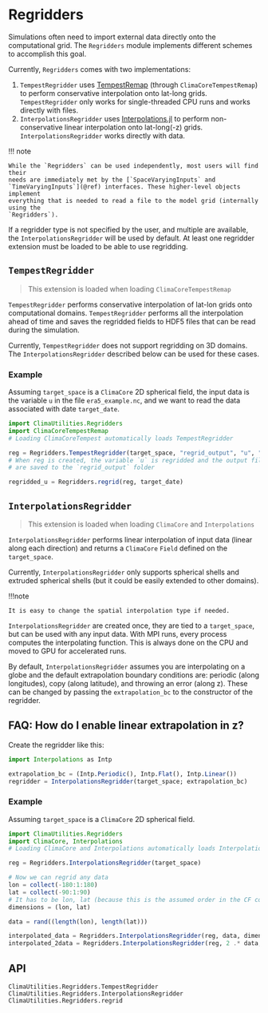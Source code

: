# Regridders

Simulations often need to import external data directly onto the computational
grid. The `Regridders` module implements different schemes to accomplish this
goal.

Currently, `Regridders` comes with two implementations:
1. `TempestRegridder` uses
   [TempestRemap](https://github.com/ClimateGlobalChange/tempestremap) (through
   `ClimaCoreTempestRemap`) to perform conservative interpolation onto lat-long
   grids. `TempestRegridder` only works for single-threaded CPU runs and works
   directly with files.
2. `InterpolationsRegridder` uses
   [Interpolations.jl](https://github.com/JuliaMath/Interpolations.jl) to
   perform non-conservative linear interpolation onto lat-long(-z) grids.
   `InterpolationsRegridder` works directly with data.

!!! note

    While the `Regridders` can be used independently, most users will find their
    needs are immediately met by the [`SpaceVaryingInputs` and
    `TimeVaryingInputs`](@ref) interfaces. These higher-level objects implement
    everything that is needed to read a file to the model grid (internally using the
    `Regridders`).

If a regridder type is not specified by the user, and multiple are available,
the `InterpolationsRegridder` will be used by default. At least one regridder
extension must be loaded to be able to use regridding.

## `TempestRegridder`

> This extension is loaded when loading `ClimaCoreTempestRemap`

`TempestRegridder` performs conservative interpolation of lat-lon grids onto
computational domains. `TempestRegridder` performs all the interpolation ahead
of time and saves the regridded fields to HDF5 files that can be read during the
simulation.

Currently, `TempestRegridder` does not support regridding on 3D domains.
The `InterpolationsRegridder` described below can be used for these cases.

### Example

Assuming `target_space` is a `ClimaCore` 2D spherical field, the input data is
the variable `u` in the file `era5_example.nc`, and we want to read the data
associated with date `target_date`.

```julia
import ClimaUtilities.Regridders
import ClimaCoreTempestRemap
# Loading ClimaCoreTempest automatically loads TempestRegridder

reg = Regridders.TempestRegridder(target_space, "regrid_output", "u", "era5_example.nc")
# When reg is created, the variable `u` is regridded and the output files
# are saved to the `regrid_output` folder

regridded_u = Regridders.regrid(reg, target_date)
```

## `InterpolationsRegridder`

> This extension is loaded when loading `ClimaCore` and `Interpolations`

`InterpolationsRegridder` performs linear interpolation of input data (linear
along each direction) and returns a `ClimaCore` `Field` defined on the
`target_space`.

Currently, `InterpolationsRegridder` only supports spherical shells and extruded
spherical shells (but it could be easily extended to other domains).

!!!note

    It is easy to change the spatial interpolation type if needed.

`InterpolationsRegridder` are created once, they are tied to a `target_space`,
but can be used with any input data. With MPI runs, every process computes the
interpolating function. This is always done on the CPU and moved to GPU for
accelerated runs.

By default, `InterpolationsRegridder` assumes you are interpolating on a globe
and the default extrapolation boundary conditions are: periodic (along
longitudes), copy (along latitude), and throwing an error (along z). These can
be changed by passing the `extrapolation_bc` to the constructor of the regridder.

## FAQ: How do I enable linear extrapolation in z?

Create the regridder like this:
```julia
import Interpolations as Intp

extrapolation_bc = (Intp.Periodic(), Intp.Flat(), Intp.Linear())
regridder = InterpolationsRegridder(target_space; extrapolation_bc)
```

### Example

Assuming `target_space` is a `ClimaCore` 2D spherical field.
```julia
import ClimaUtilities.Regridders
import ClimaCore, Interpolations
# Loading ClimaCore and Interpolations automatically loads InterpolationsRegridder

reg = Regridders.InterpolationsRegridder(target_space)

# Now we can regrid any data
lon = collect(-180:1:180)
lat = collect(-90:1:90)
# It has to be lon, lat (because this is the assumed order in the CF conventions)
dimensions = (lon, lat)

data = rand((length(lon), length(lat)))

interpolated_data = Regridders.InterpolationsRegridder(reg, data, dimensions)
interpolated_2data = Regridders.InterpolationsRegridder(reg, 2 .* data, dimensions)
```

## API

```@docs
ClimaUtilities.Regridders.TempestRegridder
ClimaUtilities.Regridders.InterpolationsRegridder
ClimaUtilities.Regridders.regrid
```
